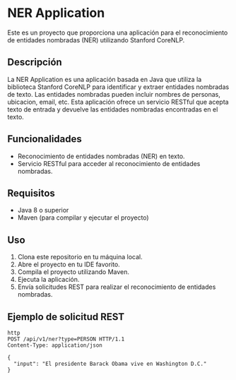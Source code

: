 # NER Application

Este es un proyecto que proporciona una aplicación para el reconocimiento de entidades nombradas (NER) utilizando Stanford CoreNLP.

## Descripción

La NER Application es una aplicación basada en Java que utiliza la biblioteca Stanford CoreNLP para identificar y extraer entidades nombradas de texto. Las entidades nombradas pueden incluir nombres de personas, ubicacion, email, etc. Esta aplicación ofrece un servicio RESTful que acepta texto de entrada y devuelve las entidades nombradas encontradas en el texto.

## Funcionalidades

- Reconocimiento de entidades nombradas (NER) en texto.
- Servicio RESTful para acceder al reconocimiento de entidades nombradas.

## Requisitos

- Java 8 o superior
- Maven (para compilar y ejecutar el proyecto)

## Uso

1. Clona este repositorio en tu máquina local.
2. Abre el proyecto en tu IDE favorito.
3. Compila el proyecto utilizando Maven.
4. Ejecuta la aplicación.
5. Envía solicitudes REST para realizar el reconocimiento de entidades nombradas.

## Ejemplo de solicitud REST
```
http
POST /api/v1/ner?type=PERSON HTTP/1.1
Content-Type: application/json

{
  "input": "El presidente Barack Obama vive en Washington D.C."
}
```
